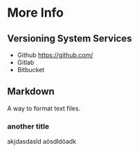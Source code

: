 # More Info

## Versioning System Services

- Github https://github.com/
- Gitlab
- Bitbucket

## Markdown

A way to format text files.

### another title

akjdasdasld aösdldöadk 
